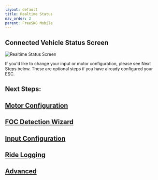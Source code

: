 ```yaml
---
layout: default
title: Realtime Status
nav_order: 2
parent: FreeSK8 Mobile
---
```


## Connected Vehicle Status Screen
![Realtime Status Screen](https://codex.freesk8.org/assets/images/mobileapp/realtime.png)

If you'd like to change your input or motor configuration, please see Next Steps below. These are optional steps if you have already configured your ESC. 

## Next Steps: 

## [Motor Configuration](https://codex.freesk8.org/docs/freesk8-mobile/motor-config/)
## [FOC Detection Wizard](https://codex.freesk8.org/docs/freesk8-mobile/foc-wizard/)
## [Input Configuration](https://codex.freesk8.org/docs/freesk8-mobile/input-config/)
## [Ride Logging](https://codex.freesk8.org/docs/freesk8-mobile/ride-logging/)
## [Advanced](https://codex.freesk8.org/docs/freesk8-mobile/advanced/)